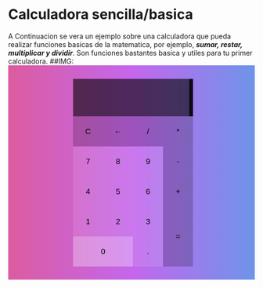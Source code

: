 # Calculadora sencilla/basica
A Continuacion se vera un ejemplo sobre una calculadora que pueda realizar funciones basicas de la matematica, por ejemplo, ***sumar, restar, multiplicar y dividir***. Son funciones bastantes basica y utiles para tu primer calculadora.
##IMG: 
![alt text](https://raw.githubusercontent.com/Luciano275/calculadora-facil/master/calculadora.png)
